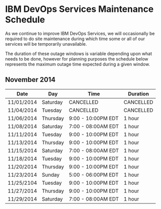 # IBM DevOps Services Maintenance Schedule

As we continue to improve IBM DevOps Services, we will occasionally be required to do site maintenance during which time some or all of our services will be temporarily unavailable.

The duration of these outage windows is variable depending upon what needs to be done,  however for planning purposes the schedule below represents the maximum outage time expected during a given window.


## November 2014

| Date       | Day      | Time                | Duration |
|------------|----------|---------------------|----------|
| 11/01/2014 | Saturday | CANCELLED           |CANCELLED |
| 11/04/2014 | Tuesday  | CANCELLED           |CANCELLED |
| 11/06/2014 | Thursday | 9:00 - 10:00PM EDT  | 1 hour   |
| 11/08/2014 | Saturday | 7:00 - 08:00AM EDT  | 1 hour   |
| 11/11/2014 | Tuesday  | 9:00 - 10:00PM EDT  | 1 hour   |
| 11/13/2014 | Thursday | 9:00 - 10:00PM EDT  | 1 hour   |
| 11/15/2014 | Saturday | 7:00 - 08:00AM EDT  | 1 hour   |
| 11/18/2014 | Tuesday  | 9:00 - 10:00PM EDT  | 1 hour   |
| 11/20/2014 | Thursday | 9:00 - 10:00PM EDT  | 1 hour   |
| 11/23/2014 | Sunday   | 5:00 - 06:00PM EDT  | 1 hour   |
| 11/25/2104 | Tuesday  | 9:00 - 10:00PM EDT  | 1 hour   |
| 11/27/2014 | Thursday | 9:00 - 10:00PM EDT  | 1 hour   |
| 11/29/2014 | Saturday | 7:00 - 08:00AM EDT  | 1 hour   |
 

